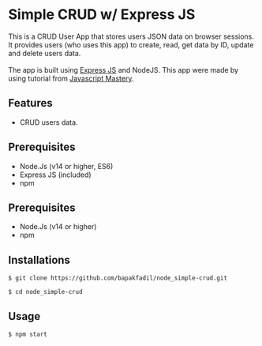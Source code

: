 # Simple CRUD w/ Express JS

This is a CRUD User App that stores users JSON data on browser sessions. It provides users (who uses this app) to create, read, get data by ID, update and delete users data.<br><br>
The app is built using [Express JS](http://expressjs.com/) and NodeJS. This app were made by using tutorial from [Javascript Mastery](https://www.youtube.com/@javascriptmastery).

## Features
- CRUD users data.

## Prerequisites
- Node.Js (v14 or higher, ES6)
- Express JS (included)
- npm

## Prerequisites
- Node.Js (v14 or higher)
- npm

## Installations
    $ git clone https://github.com/bapakfadil/node_simple-crud.git

    $ cd node_simple-crud

## Usage
    $ npm start
